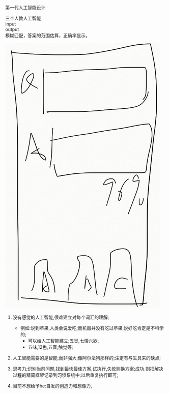 第一代人工智能设计

三个人教人工智能  
input   
output  
模糊匹配，答案的范围估算，正确率显示。  


![](6.png)


1. 没有感觉的人工智能,很难建立对每个词汇的理解;
	- 例如:说到苹果,人类会说爱吃;而机器并没有吃过苹果,说好吃肯定是不科学的;
		- 可以给人工智能建立;五觉,七情六欲,
		- 五味,12色,五音,触觉等;

2. 人工智能需要的是智能,而非强大;像阿尔法狗那样的;注定有与生具来的缺点;

3. 思考力;识别当前问题,找到最快最佳方案,试执行,失败则换方案;成功.则把解决过程的精简框架记录到习惯系统中;以后重复执行即可;

4. 目前不想给予he:自发的创造力和想像力,
